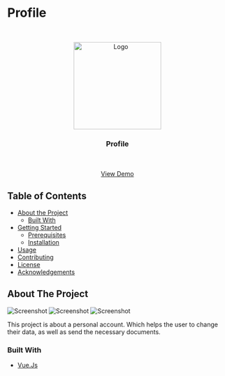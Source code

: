 # Profile
<!-- PROJECT LOGO -->
<br />
<p align="center">
  <a href="https://github.com/AIGramApp/AIGram-web">
    <img src="./public/favicon.png" alt="Logo" width="200" height="200">
  </a>

  <h3 align="center">Profile</h3>

  <p align="center">
    <br />
    <br />
    <a href="https://elegant-mestorf-e97e83.netlify.app/main/profile">View Demo</a>
  </p>
</p>



<!-- TABLE OF CONTENTS -->
## Table of Contents

* [About the Project](#about-the-project)
  * [Built With](#built-with)
* [Getting Started](#getting-started)
  * [Prerequisites](#prerequisites)
  * [Installation](#installation)
* [Usage](#usage)
* [Contributing](#contributing)
* [License](#license)
* [Acknowledgements](#acknowledgements)



<!-- ABOUT THE PROJECT -->
## About The Project

![Screenshot](./images/main.png)
![Screenshot](./images/main2.png)
![Screenshot](./images/bg.png)

This project is about a personal account. Which helps the user to change their data, as well as send the necessary documents.
### Built With

* [Vue.Js](https://vuejs.org/)
